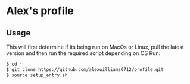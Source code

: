 # Alex's profile

## Usage

This will first determine if its being run on MacOs or Linux, pull the latest version and then run the required script depending on OS
Run:

```bash
$ cd ~
$ git clone https://github.com/alexwilliams0712/profile.git
$ source setup_entry.sh
```
